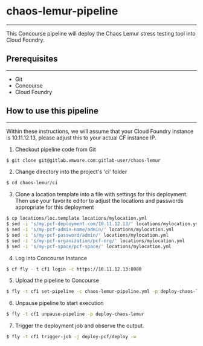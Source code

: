 # chaos-lemur-pipeline
---

This Concourse pipeline will deploy the Chaos Lemur stress testing tool into Cloud Foundry.

## Prerequisites
---

  - Git
  - Concourse
  - Cloud Foundry

## How to use this pipeline
---

Within these instructions, we will assume that your Cloud Foundry instance is 10.11.12.13, please adjust this to your actual CF instance IP.

  1. Checkout pipeline code from Git

  ```bash
  $ git clone git@gitlab.vmware.com:gitlab-user/chaos-lemur
  ```

  2. Change directory into the project's 'ci' folder

  ```bash
  $ cd chaos-lemur/ci
  ```

  3. Clone a location template into a file with settings for this deployment.  Then use your favorite editor to adjust the locations and passwords appropriate for this deployment

  ```bash
  $ cp locations/loc.template locations/mylocation.yml
  $ sed -i 's/my.pcf-deployment.com/10.11.12.13/' locations/mylocation.yml
  $ sed -i 's/my-pcf-admin-name/admin/' locations/mylocation.yml
  $ sed -i 's/my-pcf-password/admin/' locations/mylocation.yml
  $ sed -i 's/my-pcf-organization/pcf-org/' locations/mylocation.yml
  $ sed -i 's/my-pcf-space/pcf-space/' locations/mylocation.yml
  ```

  4. Log into Concourse Instance

  ```bash
  $ cf fly - t cf1 login -c https://10.11.12.13:8080
  ```

  5. Upload the pipeline to Concourse

  ```bash
  $ fly -t cf1 set-pipeline -c chaos-lemur-pipeline.yml -p deploy-chaos-lemur -l locations/mylocation.yml
  ```

  6. Unpause pipeline to start execution

  ```bash
  $ fly -t cf1 unpause-pipeline -p deploy-chaos-lemur  
  ```

  7. Trigger the deployment job and observe the output.

  ```bash
  $ fly -t cf1 trigger-job -j deploy-pcf/deploy -w
  ```
